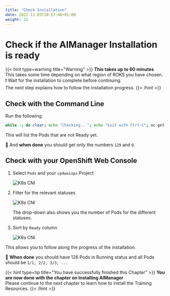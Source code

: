 ```yaml
---
title: "Check Installation"
date: 2022-11-03T10:57:46+01:00
weight: 32
---
```


# Check if the AIManager Installation is ready


{{< hint type=warning  title="Warning" >}}
**This takes up to 60 minutes**\
This takes some time depending on what region of ROKS you have chosen.\
❗ Wait for the installation to complete before continuing. \
The next step explains how to follow the installation progress.
{{< /hint >}}

## Check with the Command Line

Run the following:
	
```bash
while :; do clear; echo "Checking..."; echo "Exit with Ctrl-C"; oc get po -n cp4waiops | grep -v Completed | grep -v Error |grep "0/"; oc get po -n cp4waiops | grep -v Completed | grep -v Error |grep -v "0/" |wc -l| tr -d ' '; oc get po -n cp4waiops | grep -v Completed | grep -v Error |grep "0/" |wc -l| tr -d ' '; sleep 2; done
```

This will list the Pods that are not Ready yet.

🚀 And **when done** you should get only the numbers `129` and `0`.
	
	
## Check with your OpenShift Web Console

1. Select `Pods` and your `cp4waiops` Project
	
	![K8s CNI](/cp4waiops-training/pics/03_fzth_aimanager_check.png)

1. Filter for the relevant statuses
	
	![K8s CNI](/cp4waiops-training/pics/04_fzth_aimanager_check.png)
	
	The drop-down also shows you the number of Pods for the different statuses.
	

1. Sort by `Ready` column
	
	![K8s CNI](/cp4waiops-training/pics/05_fzth_aimanager_check.png)

This allows you to follow along the progress of the installation.

🚀 **When done** you should have 126 Pods in Running status and all Pods should be `1/1, 2/2, 3/3, ...`


{{< hint type=tip title="You have successfully finished this Chapter" >}}
**You are now done with the chapter on Installing AIManager**\
Please continue to the next chapter to learn how to install the Training Resources.
{{< /hint >}}